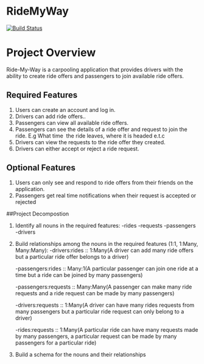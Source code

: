 # RideMyWay
[![Build Status](https://travis-ci.org/ronkeadun/RideMyWay.svg?branch=gh-pages)](https://travis-ci.org/ronkeadun/RideMyWay)

# Project Overview  
Ride-My-Way is a carpooling application that provides drivers with the ability to create ride offers and passengers to join available ride offers. 

## Required Features 
1. Users can create an account and log in.  
2. Drivers can add ride offers..  
3. Passengers  can view all available ride offers.  
4. Passengers can see the details of a ride offer and request to join the ride. E.g What time  the ride leaves, where it is headed e.t.c  
5. Drivers can view the requests to the ride offer they created.  
6. Drivers can either accept or reject a ride request.      

## Optional Features 
1. Users can only see and respond to ride offers from their friends on the application.  
2. Passengers get real time notifications when their request is accepted or rejected

##Project Decompostion
1. Identify all nouns in the required features:
	-rides
	-requests
	-passengers
	-drivers

2. Build relationships among the nouns in the required features (1:1, 1:Many, Many:Many):
	-drivers:rides :: 1:Many(A driver can add many ride offers but a particular ride offer belongs to a driver)

	-passengers:rides :: Many:1(A particular passenger can join one ride at a time but a ride can be joined by many passengers)

	-passengers:requests :: Many:Many(A passenger can make many ride requests and a ride request can be made by many passengers)

	-drivers:requests :: 1:Many(A driver can have many rides requests from many passengers but a particular ride request can only belong to a driver)

	-rides:requests :: 1:Many(A particular ride can have many requests made by many passengers, a particular request can be made by many passengers for a particular ride)

3. Build a schema for the nouns and their relationships